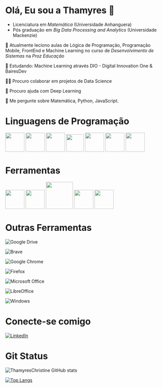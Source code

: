# Olá, Eu sou a Thamyres  👋

* Licenciatura em *Matemática* (Universidade Anhanguera)
* Pós graduação em *Big Data Processing and Analytics* (Universidade Mackenzie)

📝 Atualmente leciono aulas de  Lógica de Programação, Programação Mobile, FrontEnd e Machine Learning no curso de _Desenvolvimento de Sistemas_ na _Proz Educação_

🧠 Estudando: Machine Learning através DIO - Digital Innovation One & BairesDev

👯‍♀️ Procuro colaborar em projetos de Data Science

🤔 Procuro ajuda com Deep Learning

💬 Me pergunte sobre Matemática, Python, JavaScript.

# Linguagens de Programação

<div style="display: inline">
<img src="https://cdn.jsdelivr.net/gh/devicons/devicon@latest/icons/markdown/markdown-original.svg" width="60" height="60" />
<img src="https://cdn.jsdelivr.net/gh/devicons/devicon@latest/icons/python/python-original.svg" width="60" height=60"/>
<img src="https://cdn.jsdelivr.net/gh/devicons/devicon@latest/icons/r/r-original.svg" width="60" height="60"/>
<img src="https://cdn.jsdelivr.net/gh/devicons/devicon@latest/icons/javascript/javascript-original.svg" width="55" height="55"/>
<img src="https://cdn.jsdelivr.net/gh/devicons/devicon@latest/icons/html5/html5-original-wordmark.svg" width="60" height="60" />
<img src="https://cdn.jsdelivr.net/gh/devicons/devicon@latest/icons/css3/css3-original-wordmark.svg" width="60" height="60" />
<img src="https://cdn.jsdelivr.net/gh/devicons/devicon@latest/icons/java/java-original-wordmark.svg" width="60" height="60"/>


</div>

# Ferramentas

<div style="display: inline">
<img loading="lazy" src="https://cdn.jsdelivr.net/gh/devicons/devicon/icons/git/git-original.svg" width="60" height="60"/>
<img src="https://cdn.jsdelivr.net/gh/devicons/devicon@latest/icons/vscode/vscode-original-wordmark.svg" width="60" />
<img src="https://cdn.jsdelivr.net/gh/devicons/devicon@latest/icons/mysql/mysql-original-wordmark.svg" width="85"/>
<img src="https://cdn.jsdelivr.net/gh/devicons/devicon@latest/icons/azure/azure-original-wordmark.svg" width="60" height="60" />
<img src="https://cdn.jsdelivr.net/gh/devicons/devicon@latest/icons/amazonwebservices/amazonwebservices-original-wordmark.svg" width="60" height="60" />
</div>

# Outras Ferramentas

![Google Drive](https://img.shields.io/badge/Google%20Drive-4285F4?style=for-the-badge&logo=googledrive&logoColor=white)

![Brave](https://img.shields.io/badge/Brave-FB542B?style=for-the-badge&logo=Brave&logoColor=white)
  
![Google Chrome](https://img.shields.io/badge/Google%20Chrome-4285F4?style=for-the-badge&logo=GoogleChrome&logoColor=white)

![Firefox](https://img.shields.io/badge/Firefox-FF7139?style=for-the-badge&logo=Firefox-Browser&logoColor=white)
 
![Microsoft Office](https://img.shields.io/badge/Microsoft_Office-D83B01?style=for-the-badge&logo=microsoft-office&logoColor=white)

![LibreOffice](https://img.shields.io/badge/LibreOffice-%2318A303?style=for-the-badge&logo=LibreOffice&logoColor=white)
  
![Windows](https://img.shields.io/badge/Windows-0078D6?style=for-the-badge&logo=windows&logoColor=white)
  


# Conecte-se comigo

[![LinkedIn](https://img.shields.io/badge/LinkedIn-0077B5?style=for-the-badge&logo=linkedin&logoColor=white)](https://br.linkedin.com/in/thamyres-c-de-a-soares)

# Git Status

![ThamyresChristine GitHub stats](https://github-readme-stats.vercel.app/api?username=ThamyresChristine&theme=synthwave&show_icons=true)

[![Top Langs](https://github-readme-stats.vercel.app/api/top-langs/?username=ThamyresChristine)](https://github.com/thamyreschristine/github-readme-stats)
